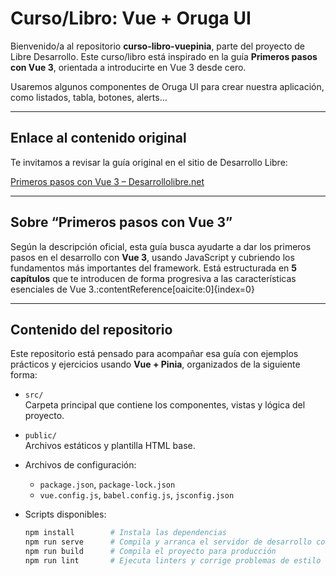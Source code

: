 # Curso/Libro: Vue + Oruga UI

Bienvenido/a al repositorio **curso-libro-vuepinia**, parte del proyecto de Libre Desarrollo. Este curso/libro está inspirado en la guía **Primeros pasos con Vue 3**, orientada a introducirte en Vue 3 desde cero.

Usaremos algunos componentes de Oruga UI para crear nuestra aplicación, como listados, tabla, botones, alerts...

---

##  Enlace al contenido original

Te invitamos a revisar la guía original en el sitio de Desarrollo Libre:

[Primeros pasos con Vue 3 – Desarrollolibre.net](https://www.desarrollolibre.net/libros/primeros-pasos-con-vue)

---

##  Sobre “Primeros pasos con Vue 3”

Según la descripción oficial, esta guía busca ayudarte a dar los primeros pasos en el desarrollo con **Vue 3**, usando JavaScript y cubriendo los fundamentos más importantes del framework. Está estructurada en **5 capítulos** que te introducen de forma progresiva a las características esenciales de Vue 3.:contentReference[oaicite:0]{index=0}

---

##  Contenido del repositorio

Este repositorio está pensado para acompañar esa guía con ejemplos prácticos y ejercicios usando **Vue + Pinia**, organizados de la siguiente forma:

- `src/`  
  Carpeta principal que contiene los componentes, vistas y lógica del proyecto.

- `public/`  
  Archivos estáticos y plantilla HTML base.

- Archivos de configuración:  
  - `package.json`, `package-lock.json`  
  - `vue.config.js`, `babel.config.js`, `jsconfig.json`  

- Scripts disponibles:
  ```bash
  npm install        # Instala las dependencias
  npm run serve      # Compila y arranca el servidor de desarrollo con hot-reload
  npm run build      # Compila el proyecto para producción
  npm run lint       # Ejecuta linters y corrige problemas de estilo
